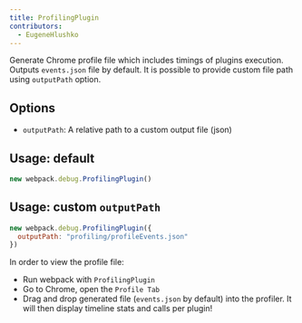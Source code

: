 ```yaml
---
title: ProfilingPlugin
contributors:
  - EugeneHlushko
---
```


Generate Chrome profile file which includes timings of plugins execution. Outputs `events.json` file by default. It is possible to provide custom file path using `outputPath` option.

## Options

- `outputPath`: A relative path to a custom output file (json)

## Usage: default

``` js
new webpack.debug.ProfilingPlugin()
```

## Usage: custom `outputPath`

``` js
new webpack.debug.ProfilingPlugin({
  outputPath: "profiling/profileEvents.json"
})
```

In order to view the profile file:

- Run webpack with `ProfilingPlugin`
- Go to Chrome, open the `Profile Tab`
- Drag and drop generated file (`events.json` by default) into the profiler. It will then display timeline stats and calls per plugin!
